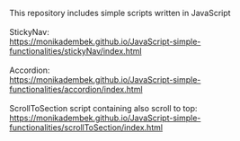 This repository includes simple scripts written in JavaScript <br><br>
StickyNav: <br>
https://monikadembek.github.io/JavaScript-simple-functionalities/stickyNav/index.html <br><br>
Accordion: <br>
https://monikadembek.github.io/JavaScript-simple-functionalities/accordion/index.html <br><br>
ScrollToSection script containing also scroll to top: <br>
https://monikadembek.github.io/JavaScript-simple-functionalities/scrollToSection/index.html <br><br>
